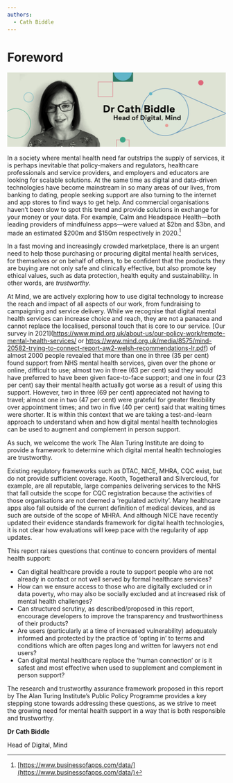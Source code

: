 ```yaml
---
authors:
  - Cath Biddle
---
```

# Foreword

![Header image with photo of foreword author, Cath Biddle](../assets/images/foreword-header.png)

In a society where mental health need far outstrips the supply of services, it is perhaps inevitable that policy-makers and regulators, healthcare professionals and service providers, and employers and educators are looking for scalable solutions. At the same time as digital and data-driven technologies have become mainstream in so many areas of our lives, from banking to dating, people seeking support are also turning to the internet and app stores to find ways to get help. And commercial organisations haven’t been slow to spot this trend and provide solutions in exchange for your money or your data. For example, Calm and Headspace Health—both leading providers of mindfulness apps—were valued at $2bn and $3bn, and made an estimated $200m and $150m respectively in 2020.[^apps]

[^apps]: [https://www.businessofapps.com/data/](https://www.businessofapps.com/data/)

In a fast moving and increasingly crowded marketplace, there is an urgent need to help those purchasing or procuring digital mental health services, for themselves or on behalf of others, to be confident that the products they are buying are not only safe and clinically effective, but also promote key ethical values, such as data protection, health equity and sustainability.  In other words, are *trustworthy*.

At Mind, we are actively exploring how to use digital technology to increase the reach and impact of all aspects of our work, from fundraising to campaigning and service delivery. While we recognise that digital mental health services can increase choice and reach, they are not a panacea and cannot replace the localised, personal touch that is core to our service.  [Our survey in 2021](https://www.mind.org.uk/about-us/our-policy-work/remote-mental-health-services/ or https://www.mind.org.uk/media/8575/mind-20582-trying-to-connect-report-aw2-welsh-recommendations-lr.pdf) of almost 2000 people revealed that more than one in three (35 per cent) found support from NHS mental health services, given over the phone or online, difficult to use; almost two in three (63 per cent) said they would have preferred to have been given face-to-face support; and one in four (23 per cent) say their mental health actually got worse as a result of using this support. However, two in three (69 per cent) appreciated not having to travel; almost one in two (47 per cent) were grateful for greater flexibility over appointment times; and two in five (40 per cent) said that waiting times were shorter. It is within this context that we are taking a test-and-learn approach to understand when and how digital mental health technologies can be used to augment and complement in person support.

As such, we welcome the work The Alan Turing Institute are doing to provide a framework to determine which digital mental health technologies are trustworthy.

Existing regulatory frameworks such as DTAC, NICE, MHRA, CQC exist, but do not provide sufficient coverage. Kooth, Togetherall and Silvercloud, for example, are all reputable, large companies delivering services to the NHS that fall outside the scope for CQC registration because the activities of those organisations are not deemed a ‘regulated activity’. Many healthcare apps also fall outside of the current definition of medical devices, and as such are outside of the scope of MHRA. And although NICE have recently updated their evidence standards framework for digital health technologies, it is not clear how evaluations will keep pace with the regularity of app updates.

This report raises questions that continue to concern providers of mental health support:

- Can digital healthcare provide a route to support people who are not already in contact or not well served by formal healthcare services?
- How can we ensure access to those who are digitally excluded or in data poverty, who may also be socially excluded and at increased risk of mental health challenges?
- Can structured scrutiny, as described/proposed in this report, encourage developers to improve the transparency and trustworthiness of their products?
- Are users (particularly at a time of increased vulnerability) adequately informed and protected by the practice of ‘opting in’ to terms and conditions which are often pages long and written for lawyers not end users?
- Can digital mental healthcare replace the ‘human connection’ or is it safest and most effective when used to supplement and complement in person support?

The research and trustworthy assurance framework proposed in this report by The Alan Turing Institute’s Public Policy Programme provides a key stepping stone towards addressing these questions, as we strive to meet the growing need for mental health support in a way that is both responsible and trustworthy.

**Dr Cath Biddle**

Head of Digital, Mind

